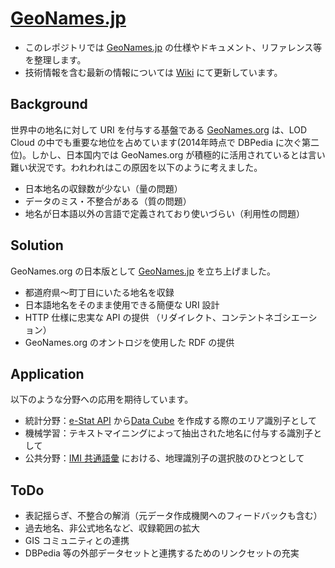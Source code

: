 # [GeoNames.jp](http://geonames.jp/)

* このレポジトリでは [GeoNames.jp](http://geonames.jp/) の仕様やドキュメント、リファレンス等を整理します。
* 技術情報を含む最新の情報については [Wiki](https://github.com/indigo-lab/geonamesjp/wiki) にて更新しています。


## Background
世界中の地名に対して URI を付与する基盤である [GeoNames.org](http://www.geonames.org/) は、LOD Cloud の中でも重要な地位を占めています(2014年時点で DBPedia に次ぐ第二位)。しかし、日本国内では GeoNames.org が積極的に活用されているとは言い難い状況です。われわれはこの原因を以下のように考えました。

* 日本地名の収録数が少ない（量の問題）
* データのミス・不整合がある（質の問題）
* 地名が日本語以外の言語で定義されており使いづらい（利用性の問題）

## Solution
GeoNames.org の日本版として [GeoNames.jp](http://geonames.jp/) を立ち上げました。

* 都道府県～町丁目にいたる地名を収録
* 日本語地名をそのまま使用できる簡便な URI 設計
* HTTP 仕様に忠実な API の提供 （リダイレクト、コンテントネゴシエーション）
* GeoNames.org のオントロジを使用した RDF の提供

## Application
以下のような分野への応用を期待しています。

* 統計分野：[e-Stat API](http://www.e-stat.go.jp/api/) から[Data Cube](http://www.w3.org/TR/vocab-data-cube/) を作成する際のエリア識別子として
* 機械学習：テキストマイニングによって抽出された地名に付与する識別子として
* 公共分野：[IMI 共通語彙](http://goikiban.ipa.go.jp/) における、地理識別子の選択肢のひとつとして

## ToDo
* 表記揺らぎ、不整合の解消（元データ作成機関へのフィードバックも含む）
* 過去地名、非公式地名など、収録範囲の拡大
* GIS コミュニティとの連携
* DBPedia 等の外部データセットと連携するためのリンクセットの充実


